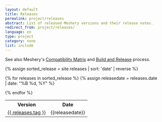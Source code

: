 ```yaml
---
layout: default
title: Releases
permalink: project/releases
abstract: List of released Meshery versions and their release notes.
redirect_from: project/releases/
language: en
type: project
category: none
list: include
---
```


See also Meshery's [Compatibility Matrix]({{site.baseurl}}/installation) and [Build and Release](/project/contributing/build-and-release) process.

{% assign sorted_release = site.releases | sort: 'date' | reverse %}

<table>
<tr><th> Version </th><th> Date </th></tr>

{% for releases in sorted_release %}
    {% assign releasedate = releases.date | date: "%B %d, %Y" %}
    <tr>
        <td style="text-align:center"> <a href="{{site.baseurl}}/{{page.permalink}}/{{ releases.tag }}">{{ releases.tag }}</a> </td>
        <td style="text-align:center"> {{releasedate}} </td>
    </tr>
{% endfor %}

</table>
